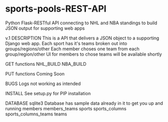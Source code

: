 # sports-pools-REST-API
Python Flask-RESTful API connecting to NHL and NBA standings to build JSON output for supporting web apps

v.1
DESCRIPTION
This is a API that delivers a JSON object to a supporting Django web app.
Each sport has it's teams broken out into groups/regions/other
Each member choses one team from each group/region/other
UI for members to chose teams will be available shortly 

GET functions
NHL_BUILD
NBA_BUILD

PUT functions
Coming Soon

BUGS
Logs not working as intended

INSTALL
See setup.py for PIP installation

DATABASE
sqlite3
Database has sample data already in it to get you up and running 
members
members_teams
sports
sports_columns
sports_columns_teams
teams
